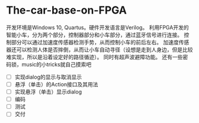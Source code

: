 # The-car-base-on-FPGA
开发环境是Windows 10, Quartus。硬件开发语言是Verilog。  利用FPGA开发的智能小车，分为两个部分，控制器部分和小车部分，通过蓝牙信号进行连接。  控制部分可以通过加速度传感器检测手势，从而控制小车的前后左右。  加速度传感器还可以检测人体是否摔倒，从而让小车自动寻径（设想是走到人身边，但是比较难实现，所以是沿着设定好的路径循迹）。 同时有超声波避障功能。  还有一些密码锁，music的小tricks就自己摸索吧

- [ ] 实现dialog的显示与取消显示
- [ ] 悬浮（单击）的Action接口及其用法
- [ ] 实现悬浮（单击）显示dialog
- [ ] 编码
- [ ] 测试
- [ ] 交付
